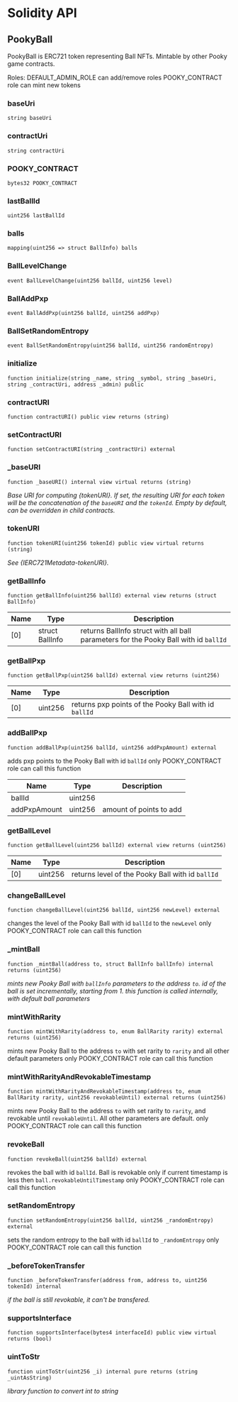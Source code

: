 # Solidity API

## PookyBall

PookyBall is ERC721 token representing Ball NFTs.
  Mintable by other Pooky game contracts.

Roles:
  DEFAULT_ADMIN_ROLE can add/remove roles
  POOKY_CONTRACT role can mint new tokens

### baseUri

```solidity
string baseUri
```

### contractUri

```solidity
string contractUri
```

### POOKY_CONTRACT

```solidity
bytes32 POOKY_CONTRACT
```

### lastBallId

```solidity
uint256 lastBallId
```

### balls

```solidity
mapping(uint256 => struct BallInfo) balls
```

### BallLevelChange

```solidity
event BallLevelChange(uint256 ballId, uint256 level)
```

### BallAddPxp

```solidity
event BallAddPxp(uint256 ballId, uint256 addPxp)
```

### BallSetRandomEntropy

```solidity
event BallSetRandomEntropy(uint256 ballId, uint256 randomEntropy)
```

### initialize

```solidity
function initialize(string _name, string _symbol, string _baseUri, string _contractUri, address _admin) public
```

### contractURI

```solidity
function contractURI() public view returns (string)
```

### setContractURI

```solidity
function setContractURI(string _contractUri) external
```

### _baseURI

```solidity
function _baseURI() internal view virtual returns (string)
```

_Base URI for computing {tokenURI}. If set, the resulting URI for each
token will be the concatenation of the `baseURI` and the `tokenId`. Empty
by default, can be overridden in child contracts._

### tokenURI

```solidity
function tokenURI(uint256 tokenId) public view virtual returns (string)
```

_See {IERC721Metadata-tokenURI}._

### getBallInfo

```solidity
function getBallInfo(uint256 ballId) external view returns (struct BallInfo)
```

| Name | Type | Description |
| ---- | ---- | ----------- |
| [0] | struct BallInfo | returns BallInfo struct with all ball parameters for the Pooky Ball with id `ballId` |

### getBallPxp

```solidity
function getBallPxp(uint256 ballId) external view returns (uint256)
```

| Name | Type | Description |
| ---- | ---- | ----------- |
| [0] | uint256 | returns pxp points of the Pooky Ball with id `ballId` |

### addBallPxp

```solidity
function addBallPxp(uint256 ballId, uint256 addPxpAmount) external
```

adds pxp points to the Pooky Ball with id `ballId`
only POOKY_CONTRACT role can call this function

| Name | Type | Description |
| ---- | ---- | ----------- |
| ballId | uint256 |  |
| addPxpAmount | uint256 | amount of points to add |

### getBallLevel

```solidity
function getBallLevel(uint256 ballId) external view returns (uint256)
```

| Name | Type | Description |
| ---- | ---- | ----------- |
| [0] | uint256 | returns level of the Pooky Ball with id `ballId` |

### changeBallLevel

```solidity
function changeBallLevel(uint256 ballId, uint256 newLevel) external
```

changes the level of the Pooky Ball with id `ballId` to the `newLevel`
only POOKY_CONTRACT role can call this function

### _mintBall

```solidity
function _mintBall(address to, struct BallInfo ballInfo) internal returns (uint256)
```

_mints new Pooky Ball with `ballInfo` parameters to the address `to`.
id of the ball is set incrementally, starting from 1.
this function is called internally, with default ball parameters_

### mintWithRarity

```solidity
function mintWithRarity(address to, enum BallRarity rarity) external returns (uint256)
```

mints new Pooky Ball to the address `to` with set rarity to `rarity` 
 and all other default parameters
only POOKY_CONTRACT role can call this function

### mintWithRarityAndRevokableTimestamp

```solidity
function mintWithRarityAndRevokableTimestamp(address to, enum BallRarity rarity, uint256 revokableUntil) external returns (uint256)
```

mints new Pooky Ball to the address `to` with set rarity to `rarity`,
 and revokable until `revokableUntil`. All other parameters are default.
only POOKY_CONTRACT role can call this function

### revokeBall

```solidity
function revokeBall(uint256 ballId) external
```

revokes the ball with id `ballId`.
Ball is revokable only if current timestamp is less then `ball.revokableUntilTimestamp`
only POOKY_CONTRACT role can call this function

### setRandomEntropy

```solidity
function setRandomEntropy(uint256 ballId, uint256 _randomEntropy) external
```

sets the random entropy to the ball with id `ballId` to `_randomEntropy`
only POOKY_CONTRACT role can call this function

### _beforeTokenTransfer

```solidity
function _beforeTokenTransfer(address from, address to, uint256 tokenId) internal
```

_if the ball is still revokable, it can't be transfered._

### supportsInterface

```solidity
function supportsInterface(bytes4 interfaceId) public view virtual returns (bool)
```

### uintToStr

```solidity
function uintToStr(uint256 _i) internal pure returns (string _uintAsString)
```

_library function to convert int to string_


